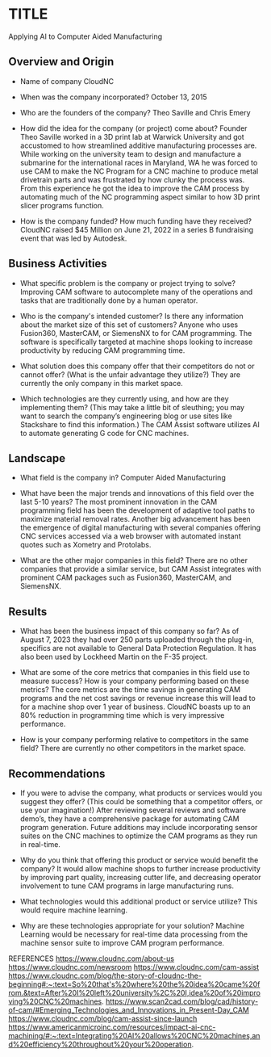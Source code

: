 # TITLE
Applying AI to Computer Aided Manufacturing


## Overview and Origin

* Name of company
CloudNC

* When was the company incorporated?
October 13, 2015

* Who are the founders of the company?
Theo Saville and Chris Emery

* How did the idea for the company (or project) come about?
Founder Theo Saville worked in a 3D print lab at Warwick University and got accustomed to how streamlined additive manufacturing processes are. While working on the university team to design and manufacture a submarine for the international races in Maryland, WA he was forced to use CAM to make the NC Program for a CNC machine to produce metal drivetrain parts and was frustrated by how clunky the process was. From this experience he got the idea to improve the CAM process by automating much of the NC programming aspect similar to how 3D print slicer programs function.

* How is the company funded? How much funding have they received?
CloudNC raised $45 Million on June 21, 2022 in a series B fundraising event that was led by Autodesk.


## Business Activities

* What specific problem is the company or project trying to solve?
Improving CAM software to autocomplete many of the operations and tasks that are traditionally done by a human operator.

* Who is the company's intended customer? Is there any information about the market size of this set of customers?
Anyone who uses Fusion360, MasterCAM, or SiemensNX to for CAM programming. The software is specifically targeted at machine shops looking to increase productivity by reducing CAM programming time.

* What solution does this company offer that their competitors do not or cannot offer? (What is the unfair advantage they utilize?)
They are currently the only company in this market space.

* Which technologies are they currently using, and how are they implementing them? (This may take a little bit of sleuthing; you may want to search the company’s engineering blog or use sites like Stackshare to find this information.)
The CAM Assist software utilizes AI to automate generating G code for CNC machines.


## Landscape

* What field is the company in?
Computer Aided Manufacturing

* What have been the major trends and innovations of this field over the last 5-10 years?
The most prominent innovation in the CAM programming field has been the development of adaptive tool paths to maximize material removal rates. Another big advancement has been the emergence of digital manufacturing with several companies offering CNC services accessed via a web browser with automated instant quotes such as Xometry and Protolabs.

* What are the other major companies in this field?
There are no other companies that provide a similar service, but CAM Assist integrates with prominent CAM packages such as Fusion360, MasterCAM, and SiemensNX.


## Results

* What has been the business impact of this company so far?
As of August 7, 2023 they had over 250 parts uploaded through the plug-in, specifics are not available to General Data Protection Regulation. It has also been used by Lockheed Martin on the F-35 project.

* What are some of the core metrics that companies in this field use to measure success? How is your company performing based on these metrics?
The core metrics are the time savings in generating CAM programs and the net cost savings or revenue increase this will lead to for a machine shop over 1 year of business. CloudNC boasts up to an 80% reduction in programming time which is very impressive performance.

* How is your company performing relative to competitors in the same field?
There are currently no other competitors in the market space.


## Recommendations
* If you were to advise the company, what products or services would you suggest they offer? (This could be something that a competitor offers, or use your imagination!)
After reviewing several reviews and software demo’s, they have a comprehensive package for automating CAM program generation. Future additions may include incorporating sensor suites on the CNC machines to optimize the CAM programs as they run in real-time.

* Why do you think that offering this product or service would benefit the company?
It would allow machine shops to further increase productivity by improving part quality, increasing cutter life, and decreasing operator involvement to tune CAM programs in large manufacturing runs.

* What technologies would this additional product or service utilize?
This would require machine learning.

* Why are these technologies appropriate for your solution?
Machine Learning would be necessary for real-time data processing from the machine sensor suite to improve CAM program performance.


REFERENCES
https://www.cloudnc.com/about-us
https://www.cloudnc.com/newsroom
https://www.cloudnc.com/cam-assist
https://www.cloudnc.com/blog/the-story-of-cloudnc-the-beginning#:~:text=So%20that's%20where%20the%20idea%20came%20from.&text=After%20I%20left%20university%2C%20I,idea%20of%20improving%20CNC%20machines.
https://www.scan2cad.com/blog/cad/history-of-cam/#Emerging_Technologies_and_Innovations_in_Present-Day_CAM
https://www.cloudnc.com/blog/cam-assist-since-launch
https://www.americanmicroinc.com/resources/impact-ai-cnc-machining/#:~:text=Integrating%20AI%20allows%20CNC%20machines,and%20efficiency%20throughout%20your%20operation.
